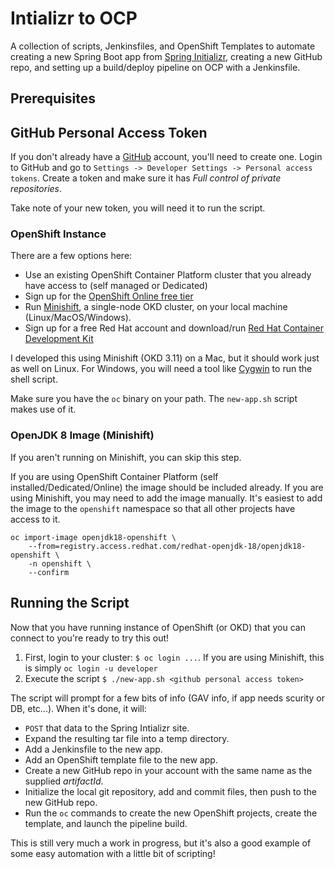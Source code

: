 # Intializr to OCP

A collection of scripts, Jenkinsfiles, and OpenShift Templates to automate creating a new Spring Boot app from [Spring Initializr](https://start.spring.io/), creating a new GitHub repo, and setting up a build/deploy pipeline on OCP with a Jenkinsfile.

## Prerequisites

## GitHub Personal Access Token

If you don't already have a [GitHub](https://github.com) account, you'll need to create one.
Login to GitHub and go to `Settings -> Developer Settings -> Personal access tokens`.  Create a token and make sure it has *Full control of private repositories*.

Take note of your new token, you will need it to run the script.

### OpenShift Instance

There are a few options here:
* Use an existing OpenShift Container Platform cluster that you already have access to (self managed or Dedicated)
* Sign up for the [OpenShift Online free tier](https://www.openshift.com/products/online/)
* Run [Minishift](https://docs.okd.io/latest/minishift/getting-started/installing.html), a single-node OKD cluster, on your local machine (Linux/MacOS/Windows).
* Sign up for a free Red Hat account and download/run [Red Hat Container Development Kit](https://developers.redhat.com/products/cdk/overview/)

I developed this using Minishift (OKD 3.11) on a Mac, but it should work just as well on Linux.  For Windows, you will need a tool like [Cygwin](http://www.cygwin.com/) to run the shell script.

Make sure you have the `oc` binary on your path.  The `new-app.sh` script makes use of it.

### OpenJDK 8 Image (Minishift)

If you aren't running on Minishift, you can skip this step.

If you are using OpenShift Container Platform (self installed/Dedicated/Online) the image should be included already.  If you are using Minishift, you may need to add the image manually.  It's easiest to add the image to the `openshift` namespace so that all other projects have access to it.

```
oc import-image openjdk18-openshift \ 
    --from=registry.access.redhat.com/redhat-openjdk-18/openjdk18-openshift \
    -n openshift \
    --confirm
```

## Running the Script

Now that you have running instance of OpenShift (or OKD) that you can connect to you're ready to try this out!

1. First, login to your cluster: `$ oc login ...`.  If you are using Minishift, this is simply `oc login -u developer`
2. Execute the script `$ ./new-app.sh <github personal access token>`

The script will prompt for a few bits of info (GAV info, if app needs scurity or DB, etc...).  When it's done, it will:
* `POST` that data to the Spring Intializr site.
* Expand the resulting tar file into a temp directory.
* Add a Jenkinsfile to the new app.
* Add an OpenShift template file to the new app.
* Create a new GitHub repo in your account with the same name as the supplied *artifactId*.
* Initialize the local git repository, add and commit files, then push to the new GitHub repo.
* Run the `oc` commands to create the new OpenShift projects, create the template, and launch the pipeline build.

This is still very much a work in progress, but it's also a good example of some easy automation with a little bit of scripting!



